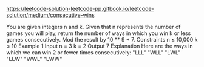 https://leetcode-solution-leetcode-pp.gitbook.io/leetcode-solution/medium/consecutive-wins

You are given integers n and k. Given that n represents the number of games you will play, return the number of ways in which you win k or less games consecutively. Mod the result by 10 ** 9 + 7.
Constraints
n ≤ 10,000
k ≤ 10
Example 1
Input
n = 3
k = 2
Output
7
Explanation
Here are the ways in which we can win 2 or fewer times consecutively:
"LLL"
"WLL"
"LWL"
"LLW"
"WWL"
"LWW"